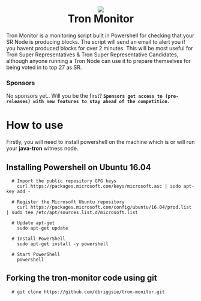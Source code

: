 <h1 align="center">
  <img src="https://github.com/dbriggsie/tron-monitor/blob/master/tron-monitor.png">
  <br/>
  Tron Monitor
</h1>
Tron Monitor is a monitoring script built in Powershell for checking that your SR Node is producing blocks. The script will send an email to alert you if you havent produced blocks for over 2 minutes. This will be most useful for Tron Super Representatives & Tron Super Representative Candidates, although anyone running a Tron Node can use it to prepare themselves for being voted in to top 27 as SR.



  
### Sponsors
No sponsors yet.. Will you be the first? 
**`Sponsors get access to (pre-releases) with new features to stay ahead of the competition.`**
<br/>

# How to use
Firstly, you will need to install powershell on the machine which is or will run your **java-tron** witness node.
   ## Installing Powershell on Ubuntu 16.04
      # Import the public repository GPG keys
        curl https://packages.microsoft.com/keys/microsoft.asc | sudo apt-key add -

      # Register the Microsoft Ubuntu repository
        curl https://packages.microsoft.com/config/ubuntu/16.04/prod.list | sudo tee /etc/apt/sources.list.d/microsoft.list

      # Update apt-get
        sudo apt-get update

      # Install PowerShell
        sudo apt-get install -y powershell

      # Start PowerShell
        powershell
  
## Forking the tron-monitor code using git
      # git clone https://github.com/dbriggsie/tron-monitor.git
